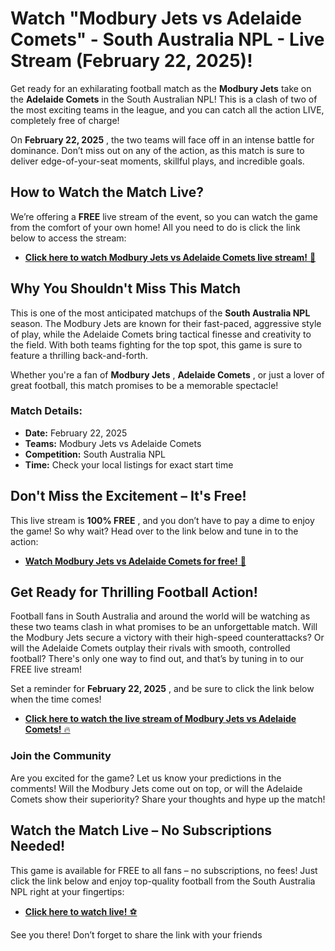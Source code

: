 # Watch "Modbury Jets vs Adelaide Comets" - South Australia NPL - Live Stream (February 22, 2025)!

Get ready for an exhilarating football match as the **Modbury Jets** take on the **Adelaide Comets** in the South Australian NPL! This is a clash of two of the most exciting teams in the league, and you can catch all the action LIVE, completely free of charge!

On **February 22, 2025** , the two teams will face off in an intense battle for dominance. Don’t miss out on any of the action, as this match is sure to deliver edge-of-your-seat moments, skillful plays, and incredible goals.

## How to Watch the Match Live?

We’re offering a **FREE** live stream of the event, so you can watch the game from the comfort of your own home! All you need to do is click the link below to access the stream:

- [**Click here to watch Modbury Jets vs Adelaide Comets live stream!** 🎥](https://tinyurl.com/livestreamfreeo?st=Modbury+Jets+vs+Adelaide+Comets&si=gh)

## Why You Shouldn't Miss This Match

This is one of the most anticipated matchups of the **South Australia NPL** season. The Modbury Jets are known for their fast-paced, aggressive style of play, while the Adelaide Comets bring tactical finesse and creativity to the field. With both teams fighting for the top spot, this game is sure to feature a thrilling back-and-forth.

Whether you're a fan of **Modbury Jets** , **Adelaide Comets** , or just a lover of great football, this match promises to be a memorable spectacle!

### Match Details:

- **Date:** February 22, 2025
- **Teams:** Modbury Jets vs Adelaide Comets
- **Competition:** South Australia NPL
- **Time:** Check your local listings for exact start time

## Don't Miss the Excitement – It's Free!

This live stream is **100% FREE** , and you don’t have to pay a dime to enjoy the game! So why wait? Head over to the link below and tune in to the action:

- [**Watch Modbury Jets vs Adelaide Comets for free!** 🎉](https://tinyurl.com/livestreamfreeo?st=Modbury+Jets+vs+Adelaide+Comets&si=gh)

## Get Ready for Thrilling Football Action!

Football fans in South Australia and around the world will be watching as these two teams clash in what promises to be an unforgettable match. Will the Modbury Jets secure a victory with their high-speed counterattacks? Or will the Adelaide Comets outplay their rivals with smooth, controlled football? There's only one way to find out, and that’s by tuning in to our FREE live stream!

Set a reminder for **February 22, 2025** , and be sure to click the link below when the time comes!

- [**Click here to watch the live stream of Modbury Jets vs Adelaide Comets!** 🔥](https://tinyurl.com/livestreamfreeo?st=Modbury+Jets+vs+Adelaide+Comets&si=gh)

### Join the Community

Are you excited for the game? Let us know your predictions in the comments! Will the Modbury Jets come out on top, or will the Adelaide Comets show their superiority? Share your thoughts and hype up the match!

## Watch the Match Live – No Subscriptions Needed!

This game is available for FREE to all fans – no subscriptions, no fees! Just click the link below and enjoy top-quality football from the South Australia NPL right at your fingertips:

- [**Click here to watch live!** ⚽](https://tinyurl.com/livestreamfreeo?st=Modbury+Jets+vs+Adelaide+Comets&si=gh)

See you there! Don’t forget to share the link with your friends
